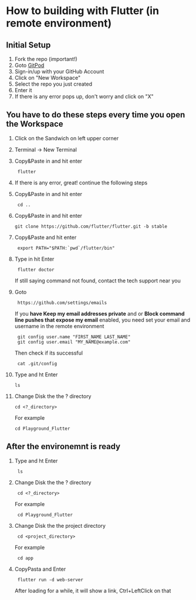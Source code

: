 # How to building with Flutter (in remote environment)

## Initial Setup
1. Fork the repo (important!)
2. Goto [GitPod](https://gitpod.io/)
3. Sign-in/up with your GitHub Account
4. Click on "New Workspace"
5. Select the repo you just created
6. Enter it
7. If there is any error pops up, don't worry and click on "X"

## You have to do these steps every time you open the Workspace
1. Click on the Sandwich on left upper corner
2. Terminal -> New Terminal
3. Copy&Paste in and hit enter

        flutter
4. If there is any error, great! continue the following steps
5. Copy&Paste in and hit enter

        cd ..
6. Copy&Paste in and hit enter

       git clone https://github.com/flutter/flutter.git -b stable
7. Copy&Paste and hit enter

        export PATH="$PATH:`pwd`/flutter/bin"
8. Type in hit Enter

        flutter doctor
    If still saying command not found, contact the tech support near you
9. Goto

        https://github.com/settings/emails
    If you **have Keep my email addresses private** and or **Block command line pushes that expose my email** enabled, you need set your email and username in the remote environment

        git config user.name "FIRST_NAME LAST_NAME"
        git config user.email "MY_NAME@example.com"
    Then check if its successful

        cat .git/config
10. Type and ht Enter

        ls
11. Change Disk the the ? directory

        cd <?_directory>
    For example 

        cd Playground_Flutter

## After the environemnt is ready
1. Type and ht Enter

        ls
2. Change Disk the the ? directory

        cd <?_directory>
    For example 

        cd Playground_Flutter
3. Change Disk the the project directory

        cd <project_directory>
    For example 

        cd app
4. CopyPasta and Enter

        flutter run -d web-server
    After loading for a while, it will show a link, Ctrl+LeftClick on that
        
